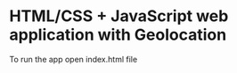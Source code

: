 <h1>HTML/CSS + JavaScript web application with Geolocation</h1>

<p>To run the app open index.html file</p>
